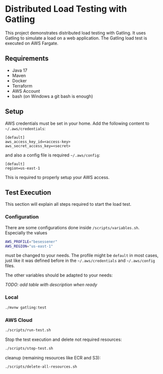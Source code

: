 # Distributed Load Testing with Gatling

This project demonstrates distributed load testing with Gatling. It uses Gatling to simulate a load on a web application. The Gatling load test is executed on AWS Fargate.

## Requirements

- Java 17
- Maven
- Docker
- Terraform
- AWS Account
- bash (on Windows a git bash is enough)

## Setup

AWS credentials must be set in your home. Add the following content to `~/.aws/credentials`:

```properties
[default]
aws_access_key_id=<access-key>
aws_secret_access_key=<secret>
```

and also a config file is required `~/.aws/config`:

```properties
[default]
region=us-east-1
```

This is required to properly setup your AWS access.

## Test Execution

This section will explain all steps required to start the load test.

### Configuration

There are some configurations done inside `/scripts/variables.sh`. Especially the values

```bash
AWS_PROFILE="besessener"
AWS_REGION="us-east-1"
```

must be changed to your needs. The profile might be `default` in most cases, just like it was defined before in the `~/.aws/credentials` and `~/.aws/config` files.

The other variables should be adapted to your needs:

_TODO: add table with description when ready_

### Local

```bash
./mvnw gatling:test
```

### AWS Cloud

```bash
./scripts/run-test.sh
```

Stop the test execution and delete not required resources:

```bash
./scripts/stop-test.sh
```

cleanup (remaining resources like ECR and S3):

```bash
./scripts/delete-all-resources.sh
```
